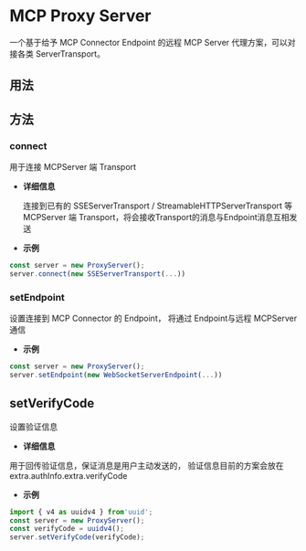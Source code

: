 # MCP Proxy Server

一个基于给予 MCP Connector Endpoint 的远程 MCP Server 代理方案，可以对接各类 ServerTransport。

## 用法


## 方法

### connect

用于连接 MCPServer 端 Transport

- **详细信息**

  连接到已有的 SSEServerTransport / StreamableHTTPServerTransport 等 MCPServer 端 Transport，将会接收Transport的消息与Endpoint消息互相发送


- **示例**

```typescript
const server = new ProxyServer();
server.connect(new SSEServerTransport(...))
```

### setEndpoint

设置连接到 MCP Connector 的 Endpoint， 将通过 Endpoint与远程 MCPServer 通信

- **示例**

```typescript
const server = new ProxyServer();
server.setEndpoint(new WebSocketServerEndpoint(...))

```

## setVerifyCode

设置验证信息

- **详细信息**

用于回传验证信息，保证消息是用户主动发送的， 验证信息目前的方案会放在extra.authInfo.extra.verifyCode

- **示例**

```typescript
import { v4 as uuidv4 } from'uuid';
const server = new ProxyServer();
const verifyCode = uuidv4();
server.setVerifyCode(verifyCode);

```

